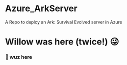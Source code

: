 # Azure_ArkServer
A Repo to deploy an Ark: Survival Evolved server in Azure





























































































































































































# Willow was here (twice!) 😜
### 🍑 wuz here
